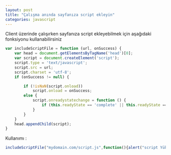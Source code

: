 ```yaml
---
layout: post
title: "Çalışma anında sayfanıza script ekleyin"
categories: javascript
---
```

Client üzerinde çalışırken sayfanıza script ekleyebilmek için aşağıdaki fonksiyonu kullanabilirsiniz

```javascript
var includeScriptFile = function (url, onSuccess) {
    var head = document.getElementsByTagName('head')[0];
    var script = document.createElement('script');
    script.type = 'text/javascript';
    script.src = url;
    script.charset = 'utf-8';
    if (onSuccess != null) {

        if (!isNaN(script.onload))
            script.onload = onSuccess;
        else {
            script.onreadystatechange = function () {
                if (this.readyState == 'complete' || this.readyState == 'loaded') onSuccess();
            }
        }
    }
    head.appendChild(script);
}
```
Kullanımı :
```javascript
includeScriptFile("mydomain.com/script.js",function(){alert("script Yüklendi.");})
```
